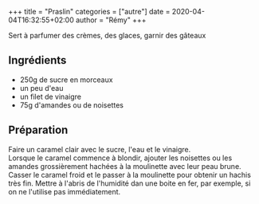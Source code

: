 +++
title = "Praslin"
categories = ["autre"]
date = 2020-04-04T16:32:55+02:00
author = "Rémy"
+++

Sert à parfumer des crèmes, des glaces, garnir des gâteaux
<!--more-->
## Ingrédients

* 250g de sucre en morceaux
* un peu d'eau
* un filet de vinaigre
* 75g d'amandes ou de noisettes

## Préparation

Faire un caramel clair avec le sucre, l'eau et le vinaigre.  
Lorsque le caramel commence à blondir, ajouter les noisettes ou les amandes grossièrement hachées à la moulinette avec leur peau brune.  
Casser le caramel froid et le passer à la moulinette pour obtenir un hachis très fin. Mettre à l'abris de l'humidité dan une boite en fer, par exemple, si on ne l'utilise pas immédiatement.
